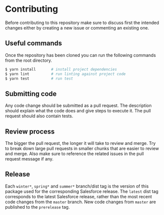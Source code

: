 # Contributing

Before contributing to this repository make sure to discuss first the intended changes either by creating a new issue or commenting an existing one.

## Useful commands

Once the repository has been cloned you can run the following commands from the root directory.

```sh
$ yarn install       # install project dependencies
$ yarn lint          # run linting against project code
$ yarn test          # run test
```

## Submitting code

Any code change should be submitted as a pull request. The description should explain what the code does and give steps to execute it. The pull request should also contain tests.

## Review process

The bigger the pull request, the longer it will take to review and merge. Try to break down large pull requests in smaller chunks that are easier to review and merge. Also make sure to reference the related issues in the pull request message if any.

## Release

Each `winter*`, `spring*` and `summer*` branch/dist tag is the version of this package used for the corresponding Salesforce release. The `latest` dist tag corresponds to the latest Salesforce release, rather than the most recent code changes from the `master` branch. New code changes from `master` are published to the `prerelease` tag.
